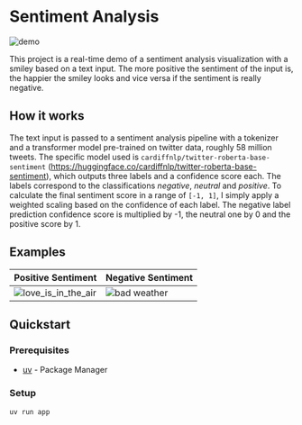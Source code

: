 # Sentiment Analysis

![demo](https://github.com/user-attachments/assets/baf39a9b-2025-4bd6-9ffe-79cc1ce992dd)

This project is a real-time demo of a sentiment analysis visualization with a smiley based on a text input.
The more positive the sentiment of the input is, the happier the smiley looks and vice versa if the sentiment is really negative.

## How it works

The text input is passed to a sentiment analysis pipeline with a tokenizer and a transformer model pre-trained on twitter data, roughly 58 million tweets.
The specific model used is `cardiffnlp/twitter-roberta-base-sentiment` (https://huggingface.co/cardiffnlp/twitter-roberta-base-sentiment), which outputs three labels and a confidence score each.
The labels correspond to the classifications *negative*, *neutral* and *positive*. To calculate the final sentiment score in a range of `[-1, 1]`, I simply apply a weighted scaling based on the confidence of each label. 
The negative label prediction confidence score is multiplied by -1, the neutral one by 0 and the positive score by 1.

## Examples

| Positive Sentiment | Negative Sentiment |
| -------- | ------- |
| ![love_is_in_the_air](https://github.com/user-attachments/assets/196b33d0-de47-4f3b-aaad-7d816b622184)  | ![bad weather](https://github.com/user-attachments/assets/d55f4598-065c-4f98-8814-dcd8452a35d5)    |

## Quickstart

### Prerequisites

- [uv](https://docs.astral.sh/uv/) - Package Manager

### Setup

```
uv run app
```
